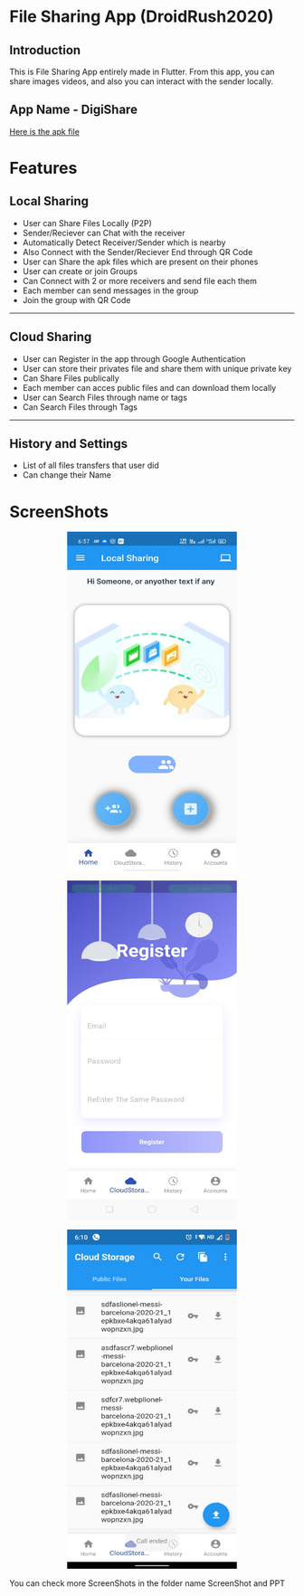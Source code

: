 # File Sharing App (DroidRush2020) 

## Introduction
This is File Sharing App entirely made in Flutter. From this app, you can share images videos, and also you can interact with the sender locally.
## App Name - DigiShare
[Here is the apk file](https://drive.google.com/file/d/1YK2_U5laS_G2JmUauaxUYZJzTEUQJWAz/view?usp=sharing)
# Features

## Local Sharing

* User can Share Files Locally (P2P)
* Sender/Reciever can Chat with the receiver
* Automatically Detect Receiver/Sender which is nearby
* Also Connect with the Sender/Reciever End through QR Code
* User can Share the apk files which are present on their phones
* User can create or join Groups
* Can Connect with 2 or more receivers and send file each them
* Each member can send messages in the group 
* Join the group with QR Code
---
## Cloud Sharing

* User can Register in the app through Google Authentication
* User can store their privates file and share them with unique private key
* Can Share Files publically
* Each member can acces public files and can download them locally 
* User can Search Files through name or tags
* Can Search Files through Tags

---
## History and Settings
* List of all files transfers that user did
* Can change their Name

# ScreenShots 

<p align="center"><img src="https://github.com/mds10/Cross-Platform-File-Sharing-App/blob/main/ScreenShots%20and%20PPT/Local%20Sharing%20Screen.jpeg" alt="Local Sharing " width="300" height="600"></p>
<p align="center"><img src="https://github.com/mds10/Cross-Platform-File-Sharing-App/blob/main/ScreenShots%20and%20PPT/Register%20Page%20Screen.jpeg" alt="Local Sharing " width="300" height="600"></p>
<p align="center"><img src="https://github.com/mds10/Cross-Platform-File-Sharing-App/blob/main/ScreenShots%20and%20PPT/User%20Files%20Screen.jpeg" alt="Local Sharing " width="300" height="600"></p>

You can check more ScreenShots in the folder name ScreenShot and PPT
